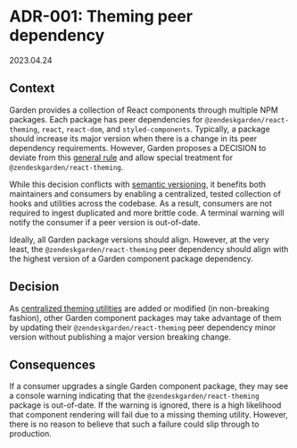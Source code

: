 # ADR-001: Theming peer dependency

2023.04.24

## Context

Garden provides a collection of React components through multiple NPM packages.
Each package has peer dependencies for `@zendeskgarden/react-theming`, `react`,
`react-dom`, and `styled-components`. Typically, a package should increase its
major version when there is a change in its peer dependency requirements.
However, Garden proposes a DECISION to deviate from this [general
rule](https://nodejs.org/en/blog/npm/peer-dependencies) and allow special
treatment for `@zendeskgarden/react-theming`.

While this decision conflicts with [semantic versioning](https://semver.org/),
it benefits both maintainers and consumers by enabling a centralized, tested
collection of hooks and utilities across the codebase. As a result, consumers
are not required to ingest duplicated and more brittle code. A terminal warning
will notify the consumer if a peer version is out-of-date.

Ideally, all Garden package versions should align. However, at the very least,
the `@zendeskgarden/react-theming` peer dependency should align with the highest
version of a Garden component package dependency.

## Decision

As [centralized theming
utilities](https://garden.zendesk.com/components/utilities) are added or
modified (in non-breaking fashion), other Garden component packages may take
advantage of them by updating their `@zendeskgarden/react-theming` peer dependency
minor version without publishing a major version breaking change.

## Consequences

If a consumer upgrades a single Garden component package, they may see a console
warning indicating that the `@zendeskgarden/react-theming` package is
out-of-date. If the warning is ignored, there is a high likelihood that
component rendering will fail due to a missing theming utility. However, there
is no reason to believe that such a failure could slip through to production.
